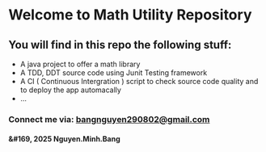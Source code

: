 # Welcome to Math Utility Repository 

## You will find in this repo the following stuff:
* A java project to offer a math library
* A TDD, DDT source code using Junit Testing framework
* A CI ( Continuous Intergration ) script to check source code quality and to deploy the app automacally
* ...

### Connect me via: bangnguyen290802@gmail.com

#### &#169, 2025 Nguyen.Minh.Bang
